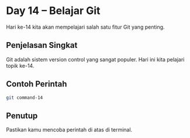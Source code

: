 # Day 14 – Belajar Git

Hari ke-14 kita akan mempelajari salah satu fitur Git yang penting.

## Penjelasan Singkat

Git adalah sistem version control yang sangat populer. Hari ini kita pelajari topik ke-14.

## Contoh Perintah

```bash
git command-14
```

## Penutup

Pastikan kamu mencoba perintah di atas di terminal.
